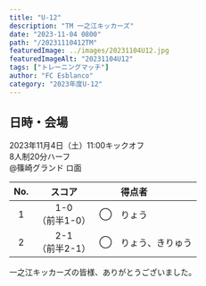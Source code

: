 ```yaml
---
title: "U-12"
description: "TM 一之江キッカーズ"
date: "2023-11-04 0800"
path: "/20231110412TM"
featuredImage: ../images/20231104U12.jpg
featuredImageAlt: "20231104U12"
tags: ["トレーニングマッチ"]
author: "FC Esblanco"
category: "2023年度U-12"
---
```


## 日時・会場

2023年11月4日（土）11:00キックオフ  
8人制20分ハーフ  
@篠崎グランド ロ面

| No.| スコア |   | 得点者  |
|:--:|:------:|:-:|:--------|
| 1  | 1-0<br/>（前半1-0） | ◯ |りょう|
| 2  | 2-1<br/>（前半2-1） | ◯ |りょう、きりゅう|

一之江キッカーズの皆様、ありがとうございました。